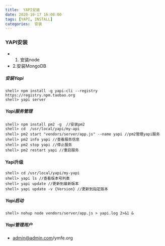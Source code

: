 ```yaml
---
title:  YAPI安装
date: 2020-10-17 16:08:00
tags: [YAPI, INSTALL]
categories:  安装
---
```


### YAPI安装

- 1. 安装node
- 2.安装MongoDB

##### 安装Yapi

```shell
shell> npm install -g yapi-cli --registry https://registry.npm.taobao.org
shell> yapi server
```

##### Yapi服务管理

```shell
shell> npm install pm2 -g  //安装pm2
shell> cd  /usr/local/yapi/my-api
shell> pm2 start "vendors/server/app.js" --name yapi //pm2管理yapi服务
shell> pm2 info yapi //查看服务信息
shell> pm2 stop yapi //停止服务
shell> pm2 restart yapi //重启服务
```

#### Yapi升级

```shell
shell> cd /usr/local/yapi/my-yapi
shell> yapi ls //查看版本号列表
shell> yapi update //更新到最新版本
shell> yapi update -v {Version} //更新到指定版本
```

##### Yapi启动

```shell
shell> nohup node vendors/server/app.js > yapi.log 2>&1 &
```

##### Yapi管理用户

- admin@admin.com/ymfe.org